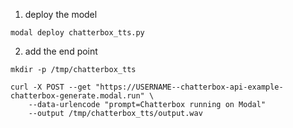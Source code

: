 1. deploy the model
```
modal deploy chatterbox_tts.py
```

2. add the end point
```
mkdir -p /tmp/chatterbox_tts

curl -X POST --get "https://USERNAME--chatterbox-api-example-chatterbox-generate.modal.run" \
    --data-urlencode "prompt=Chatterbox running on Modal" 
    --output /tmp/chatterbox_tts/output.wav
```